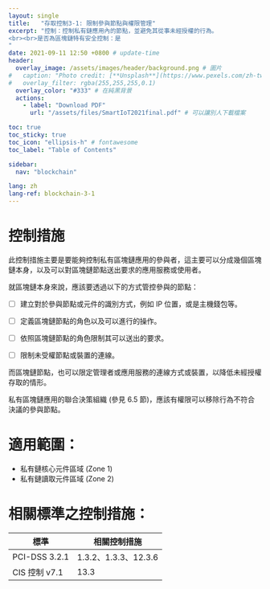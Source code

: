 ```yaml
---
layout: single
title:   "存取控制3-1: 限制參與節點與權限管理"
excerpt: "控制：控制私有鏈應用內的節點，並避免其從事未經授權的行為。
<br><br>是否為區塊鏈特有安全控制：是
" 
date: 2021-09-11 12:50 +0800 # update-time
header:
  overlay_image: /assets/images/header/background.png # 圖片
#   caption: "Photo credit: [**Unsplash**](https://www.pexels.com/zh-tw/search/earth/)" # 可以表示圖片來源
#   overlay_filter: rgba(255,255,255,0.1)
  overlay_color: "#333" # 在純黑背景
  actions:
    - label: "Download PDF"
      url: "/assets/files/SmartIoT2021final.pdf" # 可以讓別人下載檔案

toc: true
toc_sticky: true
toc_icon: "ellipsis-h" # fontawesome
toc_label: "Table of Contents"

sidebar:
  nav: "blockchain"

lang: zh
lang-ref: blockchain-3-1
---
```


# 控制措施
此控制措施主要是要能夠控制私有區塊鏈應用的參與者，這主要可以分成幾個區塊鏈本身，以及可以對區塊鏈節點送出要求的應用服務或使用者。

就區塊鏈本身來說，應該要透過以下的方式管控參與的節點：

- [ ] 建立對於參與節點或元件的識別方式，例如 IP 位置，或是主機錢包等。
- [ ] 定義區塊鏈節點的角色以及可以進行的操作。
- [ ] 依照區塊鏈節點的角色限制其可以送出的要求。
- [ ] 限制未受權節點或裝置的連線。


而區塊鏈節點，也可以限定管理者或應用服務的連線方式或裝置，以降低未經授權存取的情形。

私有區塊鏈應用的聯合決策組織 (參見 6.5 節)，應該有權限可以移除行為不符合決議的參與節點。


# 適用範圍：
- 私有鏈核心元件區域 (Zone 1)
- 私有鏈讀取元件區域 (Zone 2)

# 相關標準之控制措施：

| 標準           | 相關控制措施         |
| -------------- | -------------------- |
| PCI-DSS  3.2.1 | 1.3.2、1.3.3、12.3.6 |
| CIS 控制 v7.1  | 13.3                 |